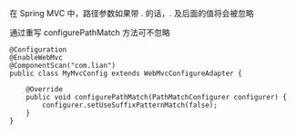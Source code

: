 在 Spring MVC 中，路径参数如果带 . 的话，. 及后面的值将会被忽略

通过重写 configurePathMatch 方法可不忽略

```
@Configuration
@EnableWebMvc
@ComponentScan("com.lian")
public class MyMvcConfig extends WebMvcConfigureAdapter {

    @Override
    public void configurePathMatch(PathMatchConfigurer configurer) {
        configurer.setUseSuffixPatternMatch(false);
    }
}
```
